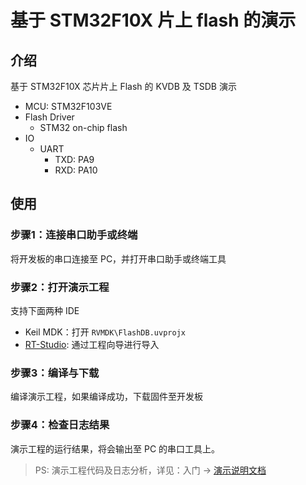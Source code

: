 # 基于 STM32F10X 片上 flash 的演示

## 介绍

基于 STM32F10X 芯片片上 Flash 的 KVDB  及 TSDB 演示

- MCU: STM32F103VE
- Flash Driver
  - STM32 on-chip flash
- IO
  - UART
    - TXD: PA9
    - RXD: PA10

## 使用

### 步骤1：连接串口助手或终端

将开发板的串口连接至 PC，并打开串口助手或终端工具

### 步骤2：打开演示工程

支持下面两种 IDE

- Keil MDK：打开 `RVMDK\FlashDB.uvprojx`
- [RT-Studio](https://www.rt-thread.org/page/studio.html): 通过工程向导进行导入

### 步骤3：编译与下载

编译演示工程，如果编译成功，下载固件至开发板

### 步骤4：检查日志结果

演示工程的运行结果，将会输出至 PC 的串口工具上。

>  PS: 演示工程代码及日志分析，详见：入门 -> [演示说明文档](zh-cn/demo-details.md)
